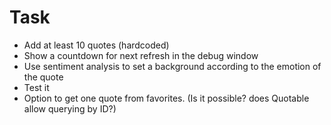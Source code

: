 # Task
* Add at least 10 quotes (hardcoded)
* Show a countdown for next refresh in the debug window
* Use sentiment analysis to set a background according to the emotion of the quote
* Test it
* Option to get one quote from favorites. (Is it possible? does Quotable allow querying by ID?)
